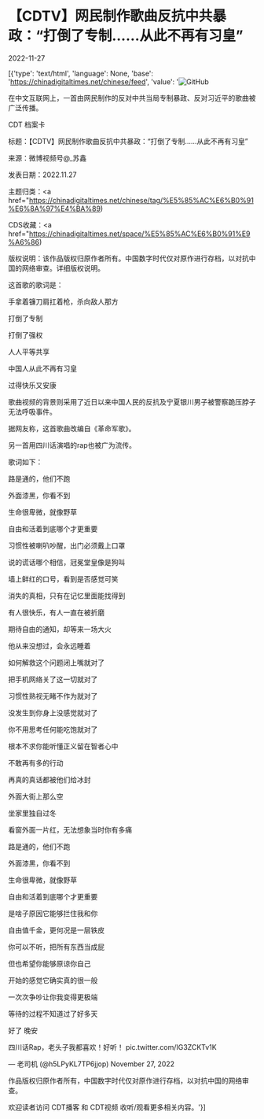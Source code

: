 # 【CDTV】网民制作歌曲反抗中共暴政：“打倒了专制……从此不再有习皇”

2022-11-27

[{'type': 'text/html', 'language': None, 'base': 'https://chinadigitaltimes.net/chinese/feed', 'value': '![GitHub](https://chinadigitaltimes.net/chinese/files/2022/11/截屏2022-11-27-20.32.37-768x435.png)

在中文互联网上，一首由网民制作的反对中共当局专制暴政、反对习近平的歌曲被广泛传播。



CDT 档案卡

标题：【CDTV】网民制作歌曲反抗中共暴政：“打倒了专制&#8230;&#8230;从此不再有习皇”

来源：微博视频号@_苏鑫

发表日期：2022.11.27

主题归类：<a href="https://chinadigitaltimes.net/chinese/tag/%E5%85%AC%E6%B0%91%E6%8A%97%E4%BA%89)

CDS收藏：<a href="https://chinadigitaltimes.net/space/%E5%85%AC%E6%B0%91%E9%A6%86)

版权说明：该作品版权归原作者所有。中国数字时代仅对原作进行存档，以对抗中国的网络审查。详细版权说明。





这首歌的歌词是：



手拿着镰刀肩扛着枪，杀向敌人那方

打倒了专制

打倒了强权

人人平等共享

中国人从此不再有习皇

过得快乐又安康



歌曲视频的背景则采用了近日以来中国人民的反抗及宁夏银川男子被警察跪压脖子无法呼吸事件。

据网友称，这首歌曲改编自《革命军歌》。

另一首用四川话演唱的rap也被广为流传。

歌词如下：



路是通的，他们不跑

外面漆黑，你看不到

生命很卑微，就像野草

自由和活着到底哪个才更重要

习惯性被喇叭吵醒，出门必须戴上口罩

说的谎话哪个相信，冠冕堂皇像是狗叫

墙上鲜红的口号，看到是否感觉可笑

消失的真相，只有在记忆里面能找得到

有人很快乐，有人一直在被折磨

期待自由的通知，却等来一场大火

他从来没想过，会永远睡着

如何解救这个问题闭上嘴就对了

把手机网络关了这一切就对了

习惯性熟视无睹不作为就对了

没发生到你身上没感觉就对了

你不用思考任何能吃饱就对了

根本不求你能听懂正义留在智者心中

不敢再有多的行动

再真的真话都被他们给冰封

外面大街上那么空

坐家里独自过冬

看窗外面一片红，无法想象当时你有多痛

路是通的，他们不跑

外面漆黑，你看不到

生命很卑微，就像野草

自由和活着到底哪个才更重要

是啥子原因它能够拦住我和你

自由值千金，更何况是一层铁皮

你可以不听，把所有东西当成屁

但也希望你能够原谅你自己

开始的感觉它确实真的很一般

一次次争吵让你我变得更极端

等待的过程不知道过了好多天

好了 晚安





四川话Rap，老头子我都喜欢！好听！ pic.twitter.com/IG3ZCKTv1K

&mdash; 老司机 (@h5LPyKL7TP6jjop) November 27, 2022



作品版权归原作者所有，中国数字时代仅对原作进行存档，以对抗中国的网络审查。

欢迎读者访问 CDT播客 和 CDT视频 收听/观看更多相关内容。'}]